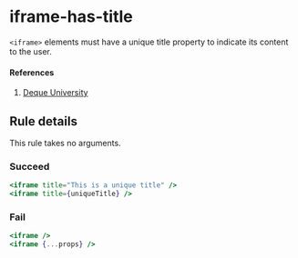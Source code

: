 # iframe-has-title

`<iframe>` elements must have a unique title property to indicate its content to the user.

#### References
1. [Deque University](https://dequeuniversity.com/rules/axe/1.1/frame-title)

## Rule details

This rule takes no arguments.

### Succeed
```jsx
<iframe title="This is a unique title" />
<iframe title={uniqueTitle} />
```

### Fail
```jsx
<iframe />
<iframe {...props} />
```

